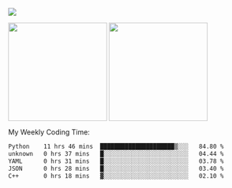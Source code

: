![](https://komarev.com/ghpvc/?username=lnexenl&style=flat-square&color=orange)

<picture>
  <source
    srcset="https://github-readme-stats.vercel.app/api?username=lnexenl&show_icons=true&theme=dark"
    media="(prefers-color-scheme: dark)"
  />
  <source
    srcset="https://github-readme-stats.vercel.app/api?username=lnexenl&show_icons=true"
    media="(prefers-color-scheme: light), (prefers-color-scheme: no-preference)"
  />
  <img  height=200 align="center"  src="https://github-readme-stats.vercel.app/api?username=lnexenl&show_icons=true" />
</picture>

<picture>
  <source
    srcset="https://github-readme-stats.vercel.app/api/top-langs?username=lnexenl&show_icons=true&theme=dark&layout=compact"
    media="(prefers-color-scheme: dark)"
  />
  <source
    srcset="https://github-readme-stats.vercel.app/api/top-langs?username=lnexenl&show_icons=true&layout=compact"
    media="(prefers-color-scheme: light), (prefers-color-scheme: no-preference)"
  />
  <img height=200 align="center" src="https://github-readme-stats.vercel.app/api/top-langs?username=lnexenl&langs_count=8&layout=compact" />
</picture>


My Weekly Coding Time:
<!--START_SECTION:waka-->

```txt
Python    11 hrs 46 mins  █████████████████████▒░░░   84.80 %
unknown   0 hrs 37 mins   █░░░░░░░░░░░░░░░░░░░░░░░░   04.44 %
YAML      0 hrs 31 mins   █░░░░░░░░░░░░░░░░░░░░░░░░   03.78 %
JSON      0 hrs 28 mins   █░░░░░░░░░░░░░░░░░░░░░░░░   03.40 %
C++       0 hrs 18 mins   ▓░░░░░░░░░░░░░░░░░░░░░░░░   02.10 %
```

<!--END_SECTION:waka-->


